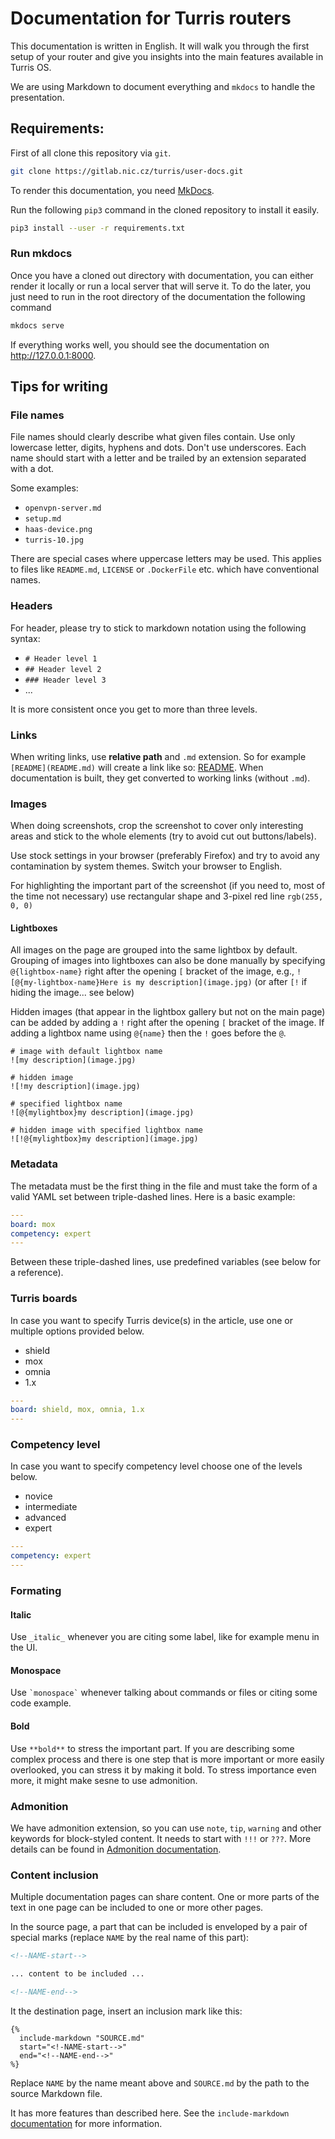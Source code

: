 # Documentation for Turris routers

This documentation is written in English. It will walk you through the first
setup of your router and give you insights into the main features available in
Turris OS.

We are using Markdown to document everything and `mkdocs` to handle the
presentation.


## Requirements:

First of all clone this repository via `git`.

```bash
git clone https://gitlab.nic.cz/turris/user-docs.git
```

To render this documentation, you need [MkDocs](https://www.mkdocs.org/).

Run the following `pip3` command in the cloned repository to install it easily.

```bash
pip3 install --user -r requirements.txt
```

### Run mkdocs

Once you have a cloned out directory with documentation, you can either render
it locally or run a local server that will serve it. To do the later, you just
need to run in the root directory of the documentation the following command

```bash
mkdocs serve
```

If everything works well, you should see the documentation on <http://127.0.0.1:8000>.

## Tips for writing

### File names

File names should clearly describe what given files contain. Use only
lowercase letter, digits, hyphens and dots. Don't use underscores.
Each name should start with a letter and be trailed by an extension
separated with a dot.

Some examples:

- `openvpn-server.md`
- `setup.md`
- `haas-device.png`
- `turris-10.jpg`

There are special cases where uppercase letters may be used. This applies
to files like `README.md`, `LICENSE` or `.DockerFile` etc. which have
conventional names.

### Headers

For header, please try to stick to markdown notation using the following syntax:

* ``# Header level 1``
* ``## Header level 2``
* ``### Header level 3``
* ...

It is more consistent once you get to more than three levels.

### Links

When writing links, use **relative path** and `.md` extension. So for example
`[README](README.md)` will create a link like so: [README](README.md). When
documentation is built, they get converted to working links (without `.md`).

### Images

When doing screenshots, crop the screenshot to cover only interesting areas and
stick to the whole elements (try to avoid cut out buttons/labels).

Use stock settings in your browser (preferably Firefox) and try to avoid any
contamination by system themes. Switch your browser to English.

For highlighting the important part of the screenshot (if you need to, most of
the time not necessary) use rectangular shape and 3-pixel red line `rgb(255, 0, 0)`

#### Lightboxes

All images on the page are grouped into the same lightbox by default. Grouping of images
into lightboxes can also be done manually by specifying `@{lightbox-name}` right
after the opening `[` bracket of the image, e.g., `![@{my-lightbox-name}Here is my
description](image.jpg)` (or after `[!` if hiding the image... see below)

Hidden images (that appear in the lightbox gallery but not on the main page) can
be added by adding a `!` right after the opening `[` bracket of the image. If
adding a lightbox name using `@{name}` then the `!` goes before the `@`.

```
# image with default lightbox name
![my description](image.jpg)

# hidden image
![!my description](image.jpg)

# specified lightbox name
![@{mylightbox}my description](image.jpg)

# hidden image with specified lightbox name
![!@{mylightbox}my description](image.jpg)
```

### Metadata

The metadata must be the first thing in the file and must take the form of a
valid YAML set between triple-dashed lines. Here is a basic example:
```yaml
---
board: mox
competency: expert
---
```
Between these triple-dashed lines, use predefined variables (see below for a
reference).

### Turris boards

In case you want to specify Turris device(s) in the article, use one or multiple
options provided below.

-   shield
-   mox
-   omnia
-   1.x

```yaml
---
board: shield, mox, omnia, 1.x
---
```
### Competency level

In case you want to specify competency level choose one of the levels below.

-   novice
-   intermediate
-   advanced
-   expert

```yaml
---
competency: expert
---
```

### Formating

#### Italic

Use `_italic_` whenever you are citing some label, like for example menu
in the UI.

#### Monospace

Use  `` `monospace` `` whenever talking about commands or files or citing some
code example.

#### **Bold**

Use `**bold**` to stress the important part. If you are describing some
complex process and there is one step that is more important or more easily
overlooked, you can stress it by making it bold. To stress importance even
more, it might make sesne to use admonition.

### Admonition

We have admonition extension, so you can use `note`, `tip`, `warning` and other
keywords for block-styled content. It needs to start with `!!!` or `???`.  More
details can be found in [Admonition
documentation](https://squidfunk.github.io/mkdocs-material/extensions/admonition/).

### Content inclusion

Multiple documentation pages can share content. One or more parts of the text
in one page can be included to one or more other pages.

In the source page, a part that can be included is enveloped by a pair of
special marks (replace `NAME` by the real name of this part):

```markdown
<!--NAME-start-->

... content to be included ...

<!--NAME-end-->
```

It the destination page, insert an inclusion mark like this:

```
{%
  include-markdown "SOURCE.md"
  start="<!-NAME-start-->"
  end="<!--NAME-end-->"
%}
```

Replace `NAME` by the name meant above and `SOURCE.md` by the path to
the source Markdown file.

It has more features than described here. See the `include-markdown`
[documentation](https://pypi.org/project/mkdocs-include-markdown-plugin/)
for more information.
